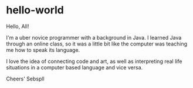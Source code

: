 # hello-world

Hello, All!

I'm a uber novice programmer with a background in Java.  I learned Java through an online class, so it was a little bit like the computer was teaching me how to speak its language.  

I love the idea of connecting code and art, as well as interpreting real life situations in a computer based language and vice versa.

Cheers'
Sebspll
